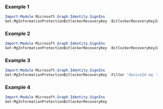 ### Example 1
```powershell
Import-Module Microsoft.Graph.Identity.SignIns
Get-MgInformationProtectionBitlockerRecoveryKey -BitlockerRecoveryKeyId $bitlockerRecoveryKeyId -Property "key" 
```
### Example 2
```powershell
Import-Module Microsoft.Graph.Identity.SignIns
Get-MgInformationProtectionBitlockerRecoveryKey -BitlockerRecoveryKeyId $bitlockerRecoveryKeyId
```
### Example 3
```powershell
Import-Module Microsoft.Graph.Identity.SignIns
Get-MgInformationProtectionBitlockerRecoveryKey -Filter "deviceId eq '1ab40ab2-32a8-4b00-b6b5-ba724e407de9'" 
```
### Example 4
```powershell
Import-Module Microsoft.Graph.Identity.SignIns
Get-MgInformationProtectionBitlockerRecoveryKey
```
